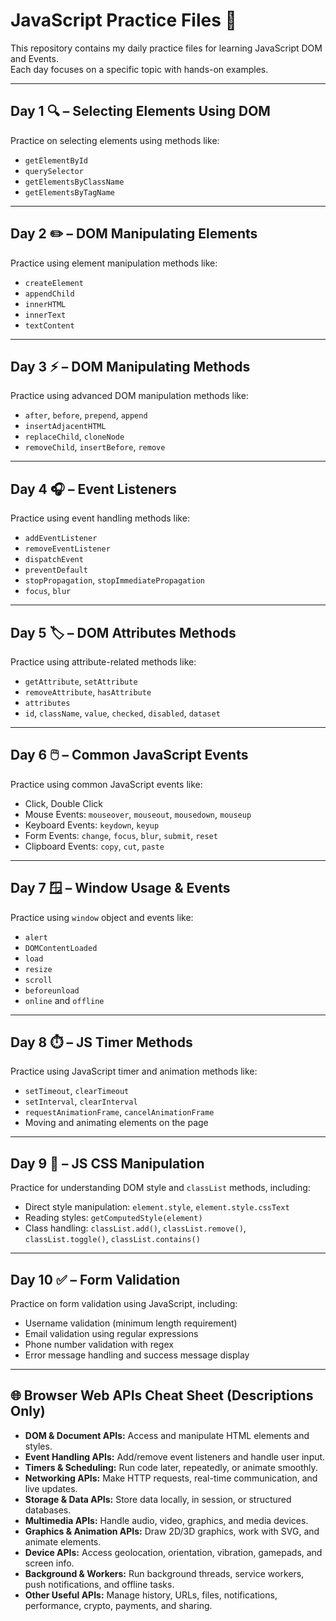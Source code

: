 # JavaScript Practice Files 📁

This repository contains my daily practice files for learning JavaScript DOM and Events.  
Each day focuses on a specific topic with hands-on examples.

---

## Day 1 🔍 – Selecting Elements Using DOM
Practice on selecting elements using methods like:
- `getElementById`
- `querySelector`
- `getElementsByClassName`
- `getElementsByTagName`

---

## Day 2 ✏️ – DOM Manipulating Elements
Practice using element manipulation methods like:
- `createElement`
- `appendChild`
- `innerHTML`
- `innerText`
- `textContent`

---

## Day 3 ⚡ – DOM Manipulating Methods
Practice using advanced DOM manipulation methods like:
- `after`, `before`, `prepend`, `append`
- `insertAdjacentHTML`
- `replaceChild`, `cloneNode`
- `removeChild`, `insertBefore`, `remove`

---

## Day 4 🎧 – Event Listeners
Practice using event handling methods like:
- `addEventListener`
- `removeEventListener`
- `dispatchEvent`
- `preventDefault`
- `stopPropagation`, `stopImmediatePropagation`
- `focus`, `blur`

---

## Day 5 🏷️ – DOM Attributes Methods
Practice using attribute-related methods like:
- `getAttribute`, `setAttribute`
- `removeAttribute`, `hasAttribute`
- `attributes`
- `id`, `className`, `value`, `checked`, `disabled`, `dataset`

---

## Day 6 🖱️ – Common JavaScript Events
Practice using common JavaScript events like:
- Click, Double Click
- Mouse Events: `mouseover`, `mouseout`, `mousedown`, `mouseup`
- Keyboard Events: `keydown`, `keyup`
- Form Events: `change`, `focus`, `blur`, `submit`, `reset`
- Clipboard Events: `copy`, `cut`, `paste`

---

## Day 7 🪟 – Window Usage & Events
Practice using `window` object and events like:
- `alert`
- `DOMContentLoaded`
- `load`
- `resize`
- `scroll`
- `beforeunload`
- `online` and `offline`

---

## Day 8 ⏱️ – JS Timer Methods
Practice using JavaScript timer and animation methods like:
- `setTimeout`, `clearTimeout`
- `setInterval`, `clearInterval`
- `requestAnimationFrame`, `cancelAnimationFrame`
- Moving and animating elements on the page

---

## Day 9 🎨 – JS CSS Manipulation
Practice for understanding DOM style and `classList` methods, including:  
- Direct style manipulation: `element.style`, `element.style.cssText`  
- Reading styles: `getComputedStyle(element)`  
- Class handling: `classList.add()`, `classList.remove()`, `classList.toggle()`, `classList.contains()`  

---

## Day 10 ✅ – Form Validation
Practice on form validation using JavaScript, including:
- Username validation (minimum length requirement)  
- Email validation using regular expressions  
- Phone number validation with regex  
- Error message handling and success message display  

---

## 🌐 Browser Web APIs Cheat Sheet (Descriptions Only)

- **DOM & Document APIs:** Access and manipulate HTML elements and styles.  
- **Event Handling APIs:** Add/remove event listeners and handle user input.  
- **Timers & Scheduling:** Run code later, repeatedly, or animate smoothly.  
- **Networking APIs:** Make HTTP requests, real-time communication, and live updates.  
- **Storage & Data APIs:** Store data locally, in session, or structured databases.  
- **Multimedia APIs:** Handle audio, video, graphics, and media devices.  
- **Graphics & Animation APIs:** Draw 2D/3D graphics, work with SVG, and animate elements.  
- **Device APIs:** Access geolocation, orientation, vibration, gamepads, and screen info.  
- **Background & Workers:** Run background threads, service workers, push notifications, and offline tasks.  
- **Other Useful APIs:** Manage history, URLs, files, notifications, performance, crypto, payments, and sharing.  
